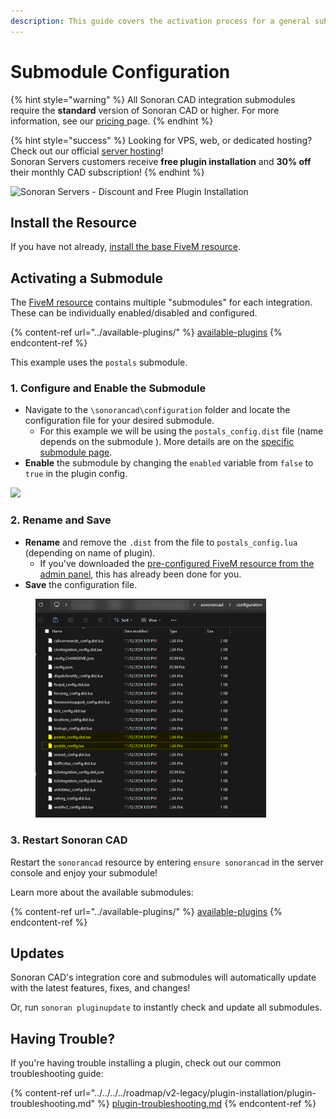 ```yaml
---
description: This guide covers the activation process for a general submodule.
---
```


# Submodule Configuration

{% hint style="warning" %}
All Sonoran CAD integration submodules require the **standard** version of Sonoran CAD or higher. For more information, see our [pricing ](../../../../pricing/faq/)page.
{% endhint %}

{% hint style="success" %}
Looking for VPS, web, or dedicated hosting? Check out our official [server hosting](../../../../other-products/server-hosting.md)!\
Sonoran Servers customers receive **free plugin installation** and **30% off** their monthly CAD subscription!
{% endhint %}

![Sonoran Servers - Discount and Free Plugin Installation](../../../../.gitbook/assets/Banner\_3.png)

## Install the Resource

If you have not already, [install the base FiveM resource](../).

## Activating a Submodule

The [FiveM resource](../) contains multiple "submodules" for each integration. These can be individually enabled/disabled and configured.

{% content-ref url="../available-plugins/" %}
[available-plugins](../available-plugins/)
{% endcontent-ref %}

This example uses the `postals` submodule.

### 1. Configure and Enable the Submodule

* Navigate to the `\sonorancad\configuration` folder and locate the configuration file for your desired submodule.
  * For this example we will be using the `postals_config.dist` file (name depends on the submodule ). More details are on the [specific submodule page](../available-plugins/).&#x20;
* **Enable** the submodule by changing the `enabled` variable from `false` to `true` in the plugin config.

![](<../../../../.gitbook/assets/Screen Shot 2020-05-25 at 10.00.45 PM.png>)

### 2. Rename and Save

* **Rename** and remove the `.dist` from the file to `postals_config.lua` (depending on name of plugin).
  * If you've downloaded the [pre-configured FiveM resource from the admin panel](../), this has already been done for you.
* **Save** the configuration file.

<figure><img src="../../../../.gitbook/assets/image (2).png" alt="" width="369"><figcaption></figcaption></figure>

### 3. Restart Sonoran CAD

Restart the `sonorancad` resource by entering `ensure sonorancad` in the server console and enjoy your submodule!

Learn more about the available submodules:

{% content-ref url="../available-plugins/" %}
[available-plugins](../available-plugins/)
{% endcontent-ref %}

## Updates

Sonoran CAD's integration core and submodules will automatically update with the latest features, fixes, and changes!

Or, run `sonoran pluginupdate` to instantly check and update all submodules.

## Having Trouble?

If you're having trouble installing a plugin, check out our common troubleshooting guide:

{% content-ref url="../../../../roadmap/v2-legacy/plugin-installation/plugin-troubleshooting.md" %}
[plugin-troubleshooting.md](../../../../roadmap/v2-legacy/plugin-installation/plugin-troubleshooting.md)
{% endcontent-ref %}

